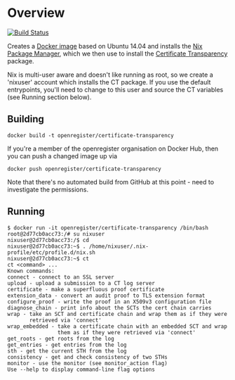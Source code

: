 # Overview

[![Build Status](https://travis-ci.org/openregister/certificate-transparency-docker.svg?branch=master)](https://travis-ci.org/openregister/certificate-transparency-docker)

Creates a [Docker image](https://hub.docker.com/r/openregister/certificate-transparency/) based on Ubuntu 14.04 and installs the [Nix Package Manager](https://nixos.org/nix/), which we then use to install the [Certificate Transparency](https://github.com/google/certificate-transparency)  package.

Nix is multi-user aware and doesn't like running as root, so we create a 'nixuser' account which installs the CT package. If you use the default entrypoints, you'll need to change to this user and source the CT variables (see Running section below).

## Building

```
docker build -t openregister/certificate-transparency
```

If you're a member of the openregister organisation on Docker Hub, then you can push a changed image up via

```
docker push openregister/certificate-transparency
```

Note that there's no automated build from GitHub at this point - need to investigate the permissions.

## Running

```
$ docker run -it openregister/certificate-transparency /bin/bash
root@2d77cb0acc73:/# su nixuser
nixuser@2d77cb0acc73:/$ cd
nixuser@2d77cb0acc73:~$ . /home/nixuser/.nix-profile/etc/profile.d/nix.sh
nixuser@2d77cb0acc73:~$ ct
ct <command> ...
Known commands:
connect - connect to an SSL server
upload - upload a submission to a CT log server
certificate - make a superfluous proof certificate
extension_data - convert an audit proof to TLS extension format
configure_proof - write the proof in an X509v3 configuration file
diagnose_chain - print info about the SCTs the cert chain carries
wrap - take an SCT and certificate chain and wrap them as if they were
       retrieved via 'connect'
wrap_embedded - take a certificate chain with an embedded SCT and wrap
                them as if they were retrieved via 'connect'
get_roots - get roots from the log
get_entries - get entries from the log
sth - get the current STH from the log
consistency - get and check consistency of two STHs
monitor - use the monitor (see monitor_action flag)
Use --help to display command-line flag options
```

